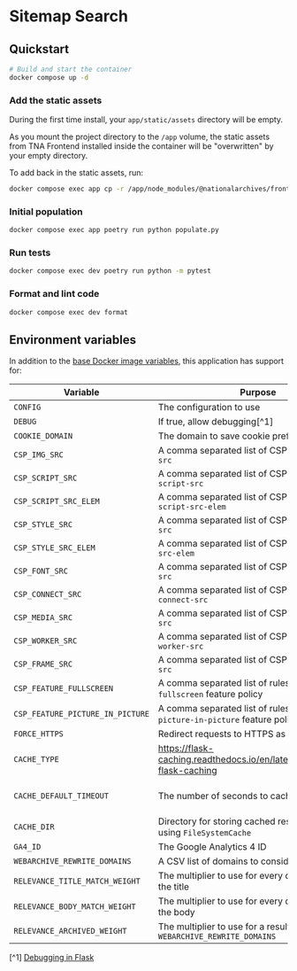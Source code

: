 # Sitemap Search

## Quickstart

```sh
# Build and start the container
docker compose up -d
```

### Add the static assets

During the first time install, your `app/static/assets` directory will be empty.

As you mount the project directory to the `/app` volume, the static assets from TNA Frontend installed inside the container will be "overwritten" by your empty directory.

To add back in the static assets, run:

```sh
docker compose exec app cp -r /app/node_modules/@nationalarchives/frontend/nationalarchives/assets /app/app/static
```

### Initial population

```sh
docker compose exec app poetry run python populate.py
```

### Run tests

```sh
docker compose exec dev poetry run python -m pytest
```

### Format and lint code

```sh
docker compose exec dev format
```

## Environment variables

In addition to the [base Docker image variables](https://github.com/nationalarchives/docker/blob/main/docker/tna-python/README.md#environment-variables), this application has support for:

| Variable                         | Purpose                                                                       | Default                                                   |
| -------------------------------- | ----------------------------------------------------------------------------- | --------------------------------------------------------- |
| `CONFIG`                         | The configuration to use                                                      | `config.Production`                                       |
| `DEBUG`                          | If true, allow debugging[^1]                                                  | `False`                                                   |
| `COOKIE_DOMAIN`                  | The domain to save cookie preferences against                                 | _none_                                                    |
| `CSP_IMG_SRC`                    | A comma separated list of CSP rules for `img-src`                             | `'self'`                                                  |
| `CSP_SCRIPT_SRC`                 | A comma separated list of CSP rules for `script-src`                          | `'self'`                                                  |
| `CSP_SCRIPT_SRC_ELEM`            | A comma separated list of CSP rules for `script-src-elem`                     | `'self'`                                                  |
| `CSP_STYLE_SRC`                  | A comma separated list of CSP rules for `style-src`                           | `'self'`                                                  |
| `CSP_STYLE_SRC_ELEM`             | A comma separated list of CSP rules for `style-src-elem`                      | `'self'`                                                  |
| `CSP_FONT_SRC`                   | A comma separated list of CSP rules for `font-src`                            | `'self'`                                                  |
| `CSP_CONNECT_SRC`                | A comma separated list of CSP rules for `connect-src`                         | `'self'`                                                  |
| `CSP_MEDIA_SRC`                  | A comma separated list of CSP rules for `media-src`                           | `'self'`                                                  |
| `CSP_WORKER_SRC`                 | A comma separated list of CSP rules for `worker-src`                          | `'self'`                                                  |
| `CSP_FRAME_SRC`                  | A comma separated list of CSP rules for `frame-src`                           | `'self'`                                                  |
| `CSP_FEATURE_FULLSCREEN`         | A comma separated list of rules for the `fullscreen` feature policy           | `'self'`                                                  |
| `CSP_FEATURE_PICTURE_IN_PICTURE` | A comma separated list of rules for the `picture-in-picture` feature policy   | `'self'`                                                  |
| `FORCE_HTTPS`                    | Redirect requests to HTTPS as part of the CSP                                 | _none_                                                    |
| `CACHE_TYPE`                     | https://flask-caching.readthedocs.io/en/latest/#configuring-flask-caching     | _none_                                                    |
| `CACHE_DEFAULT_TIMEOUT`          | The number of seconds to cache pages for                                      | production: `300`, staging: `60`, develop: `0`, test: `0` |
| `CACHE_DIR`                      | Directory for storing cached responses when using `FileSystemCache`           | `/tmp`                                                    |
| `GA4_ID`                         | The Google Analytics 4 ID                                                     | _none_                                                    |
| `WEBARCHIVE_REWRITE_DOMAINS`     | A CSV list of domains to consider archived                                    | _none_                                                    |
| `RELEVANCE_TITLE_MATCH_WEIGHT`   | The multiplier to use for every query match in the title                      | `5`                                                       |
| `RELEVANCE_BODY_MATCH_WEIGHT`    | The multiplier to use for every query match in the body                       | `1`                                                       |
| `RELEVANCE_ARCHIVED_WEIGHT`      | The multiplier to use for a result with a URL in `WEBARCHIVE_REWRITE_DOMAINS` | `0.5`                                                     |

[^1] [Debugging in Flask](https://flask.palletsprojects.com/en/2.3.x/debugging/)
